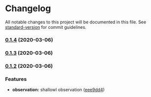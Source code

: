 # Changelog

All notable changes to this project will be documented in this file. See [standard-version](https://github.com/conventional-changelog/standard-version) for commit guidelines.

### [0.1.4](https://github.com/bigopon/aurelia-deep-computed/compare/0.1.3...0.1.4) (2020-03-06)

### [0.1.3](https://github.com/bigopon/aurelia-deep-computed/compare/0.1.2...0.1.3) (2020-03-06)

### [0.1.2](https://github.com/bigopon/aurelia-deep-computed/compare/v0.1.0...v0.1.2) (2020-03-06)


### Features

* **observation:** shallowl observation ([eee9dd4](https://github.com/bigopon/aurelia-deep-computed/commit/eee9dd49279ddc93c0bda14a7a78e7bd30866424))
